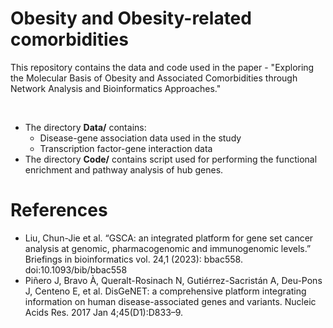 # Obesity and Obesity-related comorbidities

This repository contains the data and code used in the paper - "Exploring the Molecular Basis of Obesity and Associated Comorbidities through Network Analysis and Bioinformatics Approaches."

<br/>

- The directory **Data/** contains:
  * Disease-gene association data used in the study
  * Transcription factor-gene interaction data
- The directory **Code/** contains script used for performing the functional enrichment and pathway analysis of hub genes.

# References
- Liu, Chun-Jie et al. “GSCA: an integrated platform for gene set cancer analysis at genomic, pharmacogenomic and immunogenomic levels.” Briefings in bioinformatics vol. 24,1 (2023): bbac558. doi:10.1093/bib/bbac558
- 	Piñero J, Bravo À, Queralt-Rosinach N, Gutiérrez-Sacristán A, Deu-Pons J, Centeno E, et al. DisGeNET: a comprehensive platform integrating information on human disease-associated genes and variants. Nucleic Acids Res. 2017 Jan 4;45(D1):D833–9. 
